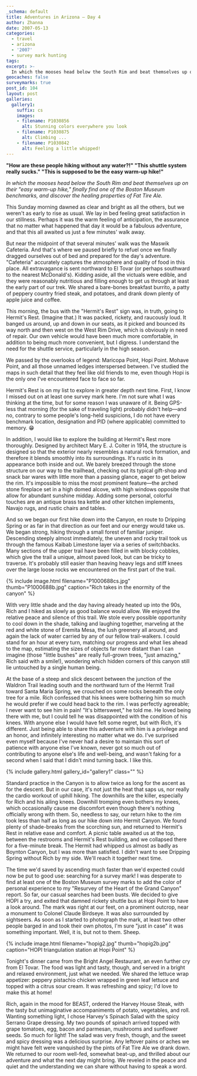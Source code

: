 ```yaml
---
_schema: default
title: Adventures in Arizona — Day 4
author: Zhanna
date: 2007-05-13
categories:
  - travel
  - arizona
  - '2007'
  - survey mark hunting
tags:
excerpt: >- 
  In which the mooses head below the South Rim and beat themselves up on their "easy warm-up hike," finally find one of the Boston Museum benchmarks, and discover the healing properties of Fat Tire Ale.
geocaches: false
surveymarks: true
post_id: 104
layout: post     
galleries:
  gallery1:
    suffix: cs
    images: 
    - filename: P1030856
      alt: Stunning colors everywhere you look
    - filename: P1030875
      alt: Climbing ...   
    - filename: P1030842
      alt: Feeling a little whipped!                
---
```


**"How are these people hiking without any water?!" "This shuttle system really sucks." "This is supposed to be the easy warm-up hike!"**

_In which the mooses head below the South Rim and beat themselves up on their "easy warm-up hike," finally find one of the Boston Museum benchmarks, and discover the healing properties of Fat Tire Ale._

This Sunday morning dawned as clear and bright as all the others, but we weren't as early to rise as usual.   We lay in bed feeling great satisfaction in our stillness.  Perhaps it was the warm feeling of anticipation, the assurance that no matter what happened that day it would be a fabulous adventure, and that this all awaited us just a few minutes' walk away.  

But near the midpoint of that several minutes' walk was the Maswik Cafeteria.  And that's where we paused briefly to refuel once we finally dragged ourselves out of bed and prepared for the day's adventure.  "Cafeteria" accurately captures the atmosphere and quality of food in this place.  All extravagance is sent northward to El Tovar (or perhaps southward to the nearest McDonald's).  Kidding aside, all the victuals were edible, and they were reasonably nutritious and filling enough to get us through at least the early part of our trek.  We shared a bare-bones breakfast burrito, a patty of peppery country fried steak, and potatoes, and drank down plenty of apple juice and coffee.   

This morning, the bus with the "Hermit's Rest" sign was, in truth, going to Hermit's Rest.  (Imagine that.)  It was packed, rickety, and raucously loud.  It banged us around, up and down in our seats, as it picked and bounced its way north and then west on the West Rim Drive, which is obviously in need of repair.  Our own vehicle would have been much more comfortable, in addition to being much more convenient, but I digress.  I understand the need for the shuttle service, particularly in the high season.

We passed by the overlooks of legend: Maricopa Point, Hopi Point. Mohave Point, and all those unnamed ledges interspersed between.  I've studied the maps in such detail that they feel like old friends to me, even though Hopi is the only one I've encountered face to face so far.

Hermit's Rest is on my list to explore in greater depth next time.  First, I know I missed out on at least one survey mark here.  I'm not sure what I was thinking at the time, but for some reason I was unaware of it.  Being GPS-less that morning (for the sake of traveling light) probably didn't help—and no, contrary to some people's long-held suspicions, I do not have every benchmark location, designation and PID (where applicable) committed to memory. :grin:

In addition, I would like to explore the building at Hermit's Rest more thoroughly.  Designed by architect Mary E. J. Colter in 1914, the structure is designed so that the exterior nearly resembles a natural rock formation, and therefore it blends smoothly into its surroundings.  It's rustic in its appearance both inside and out.   We barely breezed through the stone structure on our way to the trailhead, checking out its typical gift-shop and snack bar wares with little more than a passing glance, eager to get below the rim.  It's impossible to miss the most prominent feature—the arched stone fireplace set in a high domed alcove, with high windows opposite that allow for abundant sunshine midday.  Adding some personal, colorful touches are an antique brass tea kettle and other kitchen implements, Navajo rugs, and rustic chairs and tables.

And so we began our first hike down into the Canyon, en route to Dripping Spring or as far in that direction as our feet and our energy would take us.  We began strong, hiking through a small forest of familiar juniper.  Descending steeply almost immediately, the uneven and rocky trail took us through the famous Kaibab Limestone layer via a series of switchbacks.  Many sections of the upper trail have been filled in with blocky cobbles, which give the trail a unique, almost paved look, but can be tricky to traverse.  It's probably still easier than heaving heavy legs and stiff knees over the large loose rocks we encountered on the first part of the trail.  

{% include image.html filename="P1000688cs.jpg" thumb="P1000688b.jpg" caption="Rich takes in the enormity of the canyon" %}

With very little shade and the day having already heated up into the 90s, Rich and I hiked as slowly as good balance would allow.  We enjoyed the relative peace and silence of this trail.  We stole every possible opportunity to cool down in the shade, talking and laughing together, marveling at the red and white stone of Eremita Mesa, the lush greenery all around, and again the lack of water carried by any of our fellow trail-walkers.  I could stand for an hour at every turn, matching our progress and what lies ahead to the map, estimating the sizes of objects far more distant than I can imagine (those "little bushes" are really full-grown trees, "just amazing," Rich said with a smile!), wondering which hidden corners of this canyon still lie untouched by a single human being.

At the base of a steep and slick descent between the junction of the Waldron Trail leading south and the northward turn of the Hermit Trail toward Santa Maria Spring, we crouched on some rocks beneath the only tree for a mile.  Rich confessed that his knees were bothering him so much he would prefer if we could head back to the rim.   I was perfectly agreeable; I never want to see him in pain!  "It's bittersweet," he told me.  He loved being there with me, but I could tell he was disappointed with the condition of his knees.  With anyone else I would have felt some regret, but with Rich, it's different.  Just being able to share this adventure with him is a privilege and an honor, and infinitely interesting no matter what we do.  I've surprised even myself because I've never had a desire to maintain this sort of patience with anyone else I've known, never got so much out of contributing to anyone else's life and well-being, and wasn't faking for a second when I said that I didn't mind turning back.  I like this.

{% include gallery.html gallery_id="gallery1" class="" %}

Standard practice in the Canyon is to allow twice as long for the ascent as for the descent.  But in our case, it's not just the heat that saps us, nor really the cardio workout of uphill hiking.  The downhills are the killer, especially for Rich and his ailing knees.  Downhill tromping even bothers my knees, which occasionally cause me discomfort even though there's nothing officially wrong with them.  So, needless to say, our return hike to the rim took less than half as long as our hike down into Hermit Canyon.  We found plenty of shade-breaks from the scorching sun, and returned to Hermit's Rest in relative ease and comfort.  A picnic table awaited us at the top, between the restrooms and Hermit's Rest building, and we collapsed there for a five-minute break.  The Hermit had whipped us almost as badly as Boynton Canyon, but I was more than satisfied.  I didn't want to see Dripping Spring without Rich by my side.  We'll reach it together next time. 

The time we'd saved by ascending much faster than we'd expected could now be put to good use: searching for a survey mark!  I was desperate to find at least one of the Boston Museum survey marks to add the color of personal experience to my "Resurvey of the Heart of the Grand Canyon" report.  So far, our casual searches had been busts.  We decided to give HOPI a try, and exited that damned rickety shuttle bus at Hopi Point to have a look around.  The mark was right at our feet, on a prominent outcrop, near a monument to Colonel Claude Birdseye.  It was also surrounded by sightseers.  As soon as I started to photograph the mark, at least two other people barged in and took their own photos, I'm sure "just in case" it was something important.  Well, it is, but not to them.  Sheep.

{% include image.html filename="hopig2.jpg" thumb="hopig2b.jpg" caption="HOPI triangulation station at Hopi Point" %}

Tonight's dinner came from the Bright Angel Restaurant, an even further cry from El Tovar.  The food was light and tasty, though, and served in a bright and relaxed environment, just what we needed.  We shared the lettuce wrap appetizer: peppery pistachio chicken wrapped in green leaf lettuce and topped with a citrus sour cream.   It was refreshing and spicy; I'd love to make this at home!  

Rich, again in the mood for BEAST, ordered the Harvey House Steak, with the tasty but unimaginative accompaniments of potato, vegetables, and roll.  Wanting something light, I chose Harvey's Spinach Salad with the spicy Serrano Grape dressing.  My two pounds of spinach arrived topped with grape tomatoes, egg, bacon and parmesan, mushrooms and sunflower seeds.  So much for light!  The salad was very fresh, though, and the sweet and spicy dressing was a delicious surprise.  Any leftover pains or aches we might have felt were vanquished by the pints of Fat Tire Ale we drank down.   We returned to our room well-fed, somewhat beat-up, and thrilled about our adventure and what the next day might bring.  We reveled in the peace and quiet and the understanding we can share without having to speak a word.
 